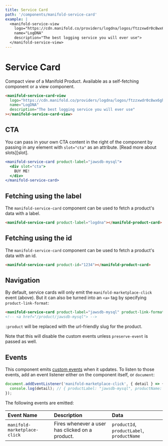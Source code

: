 ```yaml
---
title: Service Card
path: '/components/manifold-service-card'
example: |
  <manifold-service-view
    logo="https://cdn.manifold.co/providers/logdna/logos/ftzzxwdr0c8wx6gh0ntf83fq4w.png"
    name="LogDNA"
    description="The best logging service you will ever use">
  </manifold-service-view>
---
```


# Service Card

Compact view of a Manifold Product. Available as a self-fetching component or a view component.

```html
<manifold-service-card-view
  logo="https://cdn.manifold.co/providers/logdna/logos/ftzzxwdr0c8wx6gh0ntf83fq4w.png"
  name="LogDNA"
  description="The best logging service you will ever use"
></manifold-service-card-view>
```

## CTA

You can pass in your own CTA content in the right of the component
by passing in any element with `slot="cta"` as an attribute. [Read more about
slots][slot].

```jsx
<manifold-service-card product-label="jawsdb-mysql">
  <div slot="cta">
    BUY ME!
  </div>
</manifold-service-card>
```

## Fetching using the label

The `manifold-service-card` component can be used to fetch a product's data with a label.

```html
<manifold-service-card product-label="logdna"></manifold-product-card>
```

## Fetching using the id

The `manifold-service-card` component can be used to fetch a product's data with an id.

```html
<manifold-service-card product-id="1234"></manifold-product-card>
```

## Navigation

By default, service cards will only emit the `manifold-marketplace-click`
event (above). But it can also be turned into an `<a>` tag by specifying
`product-link-format`:

```html
<manifold-service-card product-label="jawsdb-mysql" product-link-format="/product/:product" />
<!-- <a href="/product/jawsdb-mysql"> -->
```

`:product` will be replaced with the url-friendly slug for the product.

Note that this will disable the custom events unless `preserve-event` is
passed as well.

## Events

This component emits [custom
events](https://developer.mozilla.org/en-US/docs/Web/API/CustomEvent/CustomEvent)
when it updates. To listen to those events, add an event listener either on
the component itself, or `document`:

```js
document.addEventListener('manifold-marketplace-click', { detail } => {
  console.log(detail); // { productLabel: "jawsdb-mysql", productName: "JawsDB MySQL", productId: "234w1jyaum5j0aqe3g3bmbqjgf20p" }
});
```

The following events are emitted:

| Event Name                   | Description                                     | Data                        |
| :--------------------------- | :---------------------------------------------- | :-------------------------- |
| `manifold-marketplace-click` | Fires whenever a user has clicked on a product. | `productId`, `productLabel`, `productName` |
